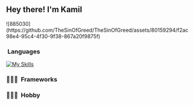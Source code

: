 <h2>Hey there! I'm Kamil</h2>
![885030](https://github.com/TheSinOfGreed/TheSinOfGreed/assets/80159294/f2ac98e4-95c4-4f30-9f38-867a20f9875f)

### &nbsp;Languages
[![My Skills](https://skillicons.dev/icons?i=ts,js,html,java)](https://skillicons.dev)

### 👨🏻‍💻 &nbsp;Frameworks

### 👨🏻‍💻 &nbsp;Hobby
